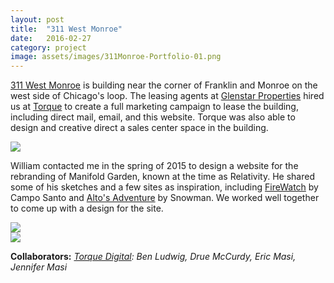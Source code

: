 ```yaml
---
layout: post
title:  "311 West Monroe"
date:   2016-02-27
category: project
image: assets/images/311Monroe-Portfolio-01.png
---
```


[311 West Monroe](http://311wmonroe.com) is building near the corner of Franklin and Monroe on the west side of Chicago's loop. The leasing agents at [Glenstar Properties](http://glenstar.com/) hired us at [Torque](http://torque.digital) to create a full marketing campaign to lease the building, including direct mail, email, and this website. Torque was also able to design and creative direct a sales center space in the building. 

<img src="{{ site.baseurl }}/assets/images/311Monroe-Portfolio-01.png" class="img-responsive">

William contacted me in the spring of 2015 to design a website for the rebranding of Manifold Garden, known at the time as Relativity. He shared some of his sketches and a few sites as inspiration, including [FireWatch](http://firewatchgame.com) by Campo Santo and [Alto's Adventure](http://altosadventure.com) by Snowman. We worked well together to come up with a design for the site.

<div class="row">
<div class="col-sm-6 col-md-6 col-lg-6">
<img src="{{ site.baseurl }}/assets/images/311Monroe-Portfolio-02.png" class="img-responsive">
</div>

<div class="col-sm-6 col-md-6 col-lg-6">
<img src="{{ site.baseurl }}/assets/images/311Monroe-Portfolio-03.png" class="img-responsive">
</div>
</div>

**Collaborators:** *[Torque Digital](http://torque.digital): Ben Ludwig, Drue McCurdy, Eric Masi, Jennifer Masi*